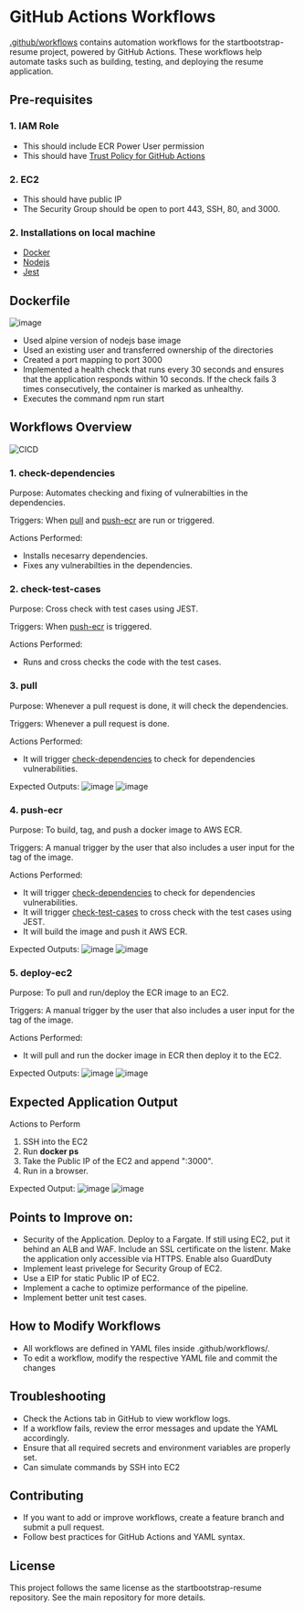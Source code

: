 # GitHub Actions Workflows

[.github/workflows](https://github.com/iorikaze/startbootstrap-resume/tree/master/.github/workflows) contains automation workflows for the startbootstrap-resume project, powered by GitHub Actions. These workflows help automate tasks such as building, testing, and deploying the resume application.

## Pre-requisites

### 1. IAM Role
- This should include ECR Power User permission
- This should have [Trust Policy for GitHub Actions](https://aws.amazon.com/blogs/security/use-iam-roles-to-connect-github-actions-to-actions-in-aws/)

### 2. EC2
- This should have public IP
- The Security Group should be open to port 443, SSH, 80, and 3000.

### 2. Installations on local machine
- [Docker](https://docs.docker.com/desktop/setup/install/windows-install/)
- [Nodejs](https://nodejs.org/en/download)
- [Jest](https://jestjs.io/docs/getting-started)

## Dockerfile
![image](https://github.com/user-attachments/assets/992027bd-6381-45dd-83ea-e8d80cf6a708)
- Used alpine version of nodejs base image
- Used an existing user and transferred ownership of the directories
- Created a port mapping to port 3000
- Implemented a health check that runs every 30 seconds and ensures that the application responds within 10 seconds. If the check fails 3 times consecutively, the container is marked as unhealthy.
- Executes the command npm run start

## Workflows Overview
![CICD](https://github.com/user-attachments/assets/64dde08d-48e3-4715-ac00-a98b89932132)

### 1. check-dependencies

Purpose: Automates checking and fixing of vulnerabilties in the dependencies.

Triggers:
When [pull](https://github.com/iorikaze/startbootstrap-resume/blob/master/.github/workflows/pull.yaml) and [push-ecr](https://github.com/iorikaze/startbootstrap-resume/blob/master/.github/workflows/push-ecr.yaml) are run or triggered.

Actions Performed:
- Installs necesarry dependencies.
- Fixes any vulnerabilties in the dependencies.

### 2. check-test-cases

Purpose: Cross check with test cases using JEST.

Triggers:
When [push-ecr](https://github.com/iorikaze/startbootstrap-resume/blob/master/.github/workflows/push-ecr.yaml) is triggered.

Actions Performed:
- Runs and cross checks the code with the test cases.

### 3. pull

Purpose: Whenever a pull request is done, it will check the dependencies.

Triggers:
Whenever a pull request is done.

Actions Performed:
- It will trigger [check-dependencies](https://github.com/iorikaze/startbootstrap-resume/blob/master/.github/workflows/check-dependencies.yaml) to check for dependencies vulnerabilities.

Expected Outputs:
![image](https://github.com/user-attachments/assets/3bdf71d5-7784-4c12-bd52-b481e7302071)
![image](https://github.com/user-attachments/assets/fae08b4f-03c2-4478-8717-52d6aefa40ce)

### 4. push-ecr

Purpose: To build, tag, and push a docker image to AWS ECR.

Triggers:
A manual trigger by the user that also includes a user input for the tag of the image.

Actions Performed:
- It will trigger [check-dependencies](https://github.com/iorikaze/startbootstrap-resume/blob/master/.github/workflows/check-dependencies.yaml) to check for dependencies vulnerabilities.
- It will trigger [check-test-cases](https://github.com/iorikaze/startbootstrap-resume/blob/master/.github/workflows/check-test-cases.yaml) to cross check with the test cases using JEST.
- It will build the image and push it AWS ECR.

Expected Outputs:
![image](https://github.com/user-attachments/assets/3e79ae91-f162-4480-a030-7a34a46e26dc)
![image](https://github.com/user-attachments/assets/8ea8e3ee-c06d-45b1-9e54-75519d18e580)


### 5. deploy-ec2

Purpose: To pull and run/deploy the ECR image to an EC2.

Triggers:
A manual trigger by the user that also includes a user input for the tag of the image.

Actions Performed:
- It will pull and run the docker image in ECR then deploy it to the EC2.

Expected Outputs:
![image](https://github.com/user-attachments/assets/41dbf4f5-98bd-43e5-bafc-f77fb0556ae2)
![image](https://github.com/user-attachments/assets/1975b2c1-5940-4353-9141-54bdfad52d44)

## Expected Application Output

Actions to Perform
1. SSH into the EC2
2. Run **docker ps**
3. Take the Public IP of the EC2 and append ":3000".
4. Run in a browser.

Expected Output:
![image](https://github.com/user-attachments/assets/4c796489-67f1-43c9-aaf3-cd01ad82acf3)
![image](https://github.com/user-attachments/assets/51924645-44c2-41bc-9e91-2ae6f330212c)

## Points to Improve on:
- Security of the Application. Deploy to a Fargate. If still using EC2, put it behind an ALB and WAF. Include an SSL certificate on the listenr. Make the application only accessible via HTTPS. Enable also GuardDuty
- Implement least privelege for Security Group of EC2.
- Use a EIP for static Public IP of EC2.
- Implement a cache to optimize performance of the pipeline.
- Implement better unit test cases.

## How to Modify Workflows
- All workflows are defined in YAML files inside .github/workflows/.
- To edit a workflow, modify the respective YAML file and commit the changes

## Troubleshooting
- Check the Actions tab in GitHub to view workflow logs.
- If a workflow fails, review the error messages and update the YAML accordingly.
- Ensure that all required secrets and environment variables are properly set.
- Can simulate commands by SSH into EC2

## Contributing
- If you want to add or improve workflows, create a feature branch and submit a pull request.
- Follow best practices for GitHub Actions and YAML syntax.

## License
This project follows the same license as the startbootstrap-resume repository. See the main repository for more details.
